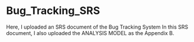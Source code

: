 # Bug_Tracking_SRS
Here, I uploaded an SRS document of the Bug Tracking System
In this SRS document, I also uploaded the ANALYSIS MODEL as the Appendix B.
